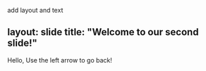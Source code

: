 add layout and text

layout: slide
title: "Welcome to our second slide!"
---
Hello, 
Use the left arrow to go back!
